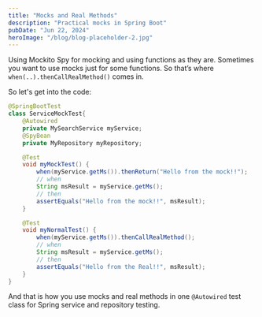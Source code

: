 ```yaml
---
title: "Mocks and Real Methods"
description: "Practical mocks in Spring Boot"
pubDate: "Jun 22, 2024"
heroImage: "/blog/blog-placeholder-2.jpg"
---
```


Using Mockito Spy for mocking and using functions as they are. Sometimes you want to use mocks just for some functions. So that’s where `when(..).thenCallRealMethod()` comes in.

So let's get into the code:

```java
@SpringBootTest
class ServiceMockTest{
    @Autowired
    private MySearchService myService;
    @SpyBean
    private MyRepository myRepository;

    @Test
    void myMockTest() {
        when(myService.getMs()).thenReturn("Hello from the mock!!");
        // when
        String msResult = myService.getMs();
        // then
        assertEquals("Hello from the mock!!", msResult);
    }

    @Test
    void myNormalTest() {
        when(myService.getMs()).thenCallRealMethod();
        // when
        String msResult = myService.getMs();
        // then
        assertEquals("Hello from the Real!!", msResult);
    }
}
```

And that is how you use mocks and real methods in one `@Autowired` test class for Spring service and repository testing.
